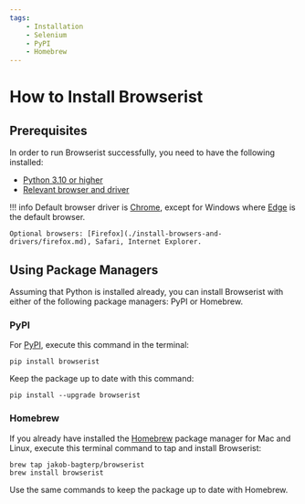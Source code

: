 ```yaml
---
tags:
    - Installation
    - Selenium
    - PyPI
    - Homebrew
---
```


# How to Install Browserist
## Prerequisites
In order to run Browserist successfully, you need to have the following installed:

* [Python 3.10 or higher](https://www.python.org)
* [Relevant browser and driver](recommended-drivers.md)

!!! info
    Default browser driver is [Chrome](./install-browsers-and-drivers/chrome.md), except for Windows where [Edge](./install-browsers-and-drivers/edge.md) is the default browser.

    Optional browsers: [Firefox](./install-browsers-and-drivers/firefox.md), Safari, Internet Explorer.

## Using Package Managers
Assuming that Python is installed already, you can install Browserist with either of the following package managers: PyPI or Homebrew.

### PyPI
For [PyPI](https://pypi.org/project/browserist/), execute this command in the terminal:

```shell title=""
pip install browserist
```

Keep the package up to date with this command:

```shell title=""
pip install --upgrade browserist
```

### Homebrew
If you already have installed the [Homebrew](https://brew.sh) package manager for Mac and Linux, execute this terminal command to tap and install Browserist:

```shell title=""
brew tap jakob-bagterp/browserist
brew install browserist
```

Use the same commands to keep the package up to date with Homebrew.
